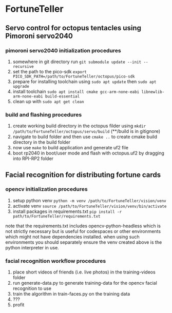 # FortuneTeller

## Servo control for octopus tentacles using Pimoroni servo2040

### pimoroni servo2040 initialization procedures

1. somewhere in git directory run ```git submodule update --init --recursive```
2. set the path to the pico-sdk ```export PICO_SDK_PATH=/path/to/FortuneTeller/octopus/pico-sdk```
3. prepare for installing toolchain using `sudo apt update` then `sudo apt upgrade`
4. install toolchain ```sudo apt install cmake gcc-arm-none-eabi libnewlib-arm-none-eabi build-essential```
5. clean up with ```sudo apt get clean```

### build and flashing procedures

1. create working build directory in the octopus filder using ```mkdir /path/to/FortuneTeller/octopus/servo/build``` (**/build is in gitignore)
2. navigate to build folder and then use ```cmake ..``` to create cmake build directory in the build folder
3. now use ```make``` to build application and generate uf2 file
3. boot rp2040 in boot/user mode and flash with octopus.uf2 by dragging into RPI-RP2 folder

## Facial recognition for distributing fortune cards

### opencv initialization procedures

1. setup python venv ```python -m venv /path/to/FortuneTeller/vision/venv```
2. activate venv ```source /path/to/FortuneTeller/vision/venv/bin/activate```
3. install packages in requirements.txt ```pip install -r path/to/FortuneTeller/requirements.txt```

note that the requirements.txt includes opencv-python-headless which is not strictly necessary but is useful for codespaces or other environments which might not have dependencies installed. when using such environments you should separately ensure the venv created above is the python interpreter in use.

### facial recognition workflow procedures

1. place short videos of friends (i.e. live photos) in the training-videos folder
2. run generate-data.py to generate training-data for the opencv facial recognition to use
3. train the algorithm in train-faces.py on the training data
4. ???
5. profit


